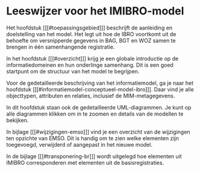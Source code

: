 # Leeswijzer voor het IMIBRO-model

Het hoofdstuk [[[#toepassingsgebied]]] beschrijft de aanleiding en doelstelling van het model. Het legt uit hoe de IBRO voortkomt uit de behoefte om versnipperde gegevens in BAG, BGT en WOZ samen te brengen in één samenhangende registratie. 

In het hoofdstuk [[[#overzicht]]] krijg je een globale introductie op de informatiedomeinen en hun onderlinge samenhang. Dit is een goed startpunt om de structuur van het model te begrijpen.

Voor de gedetailleerde beschrijving van het informatiemodel, ga je naar het hoofdstuk [[[#informatiemodel-conceptueel-model-ibro]]]. Daar vind je alle objecttypen, attributen en relaties, inclusief de MIM-metagegevens.

In dit hoofdstuk staan ook de gedetailleerde UML-diagrammen. Je kunt op alle diagrammen klikken om in te zoomen en details van de modellen te bekijken.

In bijlage [[[#wijzigingen-emso]]] vind je een overzicht van de wijzigingen ten opzichte van EMSO. Dit is handig om te zien welke elementen zijn toegevoegd, verwijderd of aangepast in het nieuwe model.

In de bijlage [[[#transponering-br]]] wordt uitgelegd hoe elementen uit IMIBRO corresponderen met elementen uit de basisregistraties.

